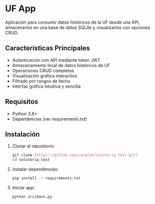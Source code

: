 # UF App

Aplicación para consumir datos históricos de la UF desde una API, almacenarlos en una base de datos SQLite y visualizarlos con opciones CRUD.

## Características Principales

- Autenticación con API mediante token JWT
- Almacenamiento local de datos históricos de UF
- Operaciones CRUD completas
- Visualización gráfica interactiva
- Filtrado por rangos de fecha
- Interfaz gráfica intuitiva y sencilla

## Requisitos

- Python 3.8+
- Dependencias (ver requirements.txt)

## Instalación

1. Clonar el repositorio:
   ```bash
   git clone [https://github.com/carminh/solutoria_test.git]
   cd solutoria_test

2. Instalar dependencias:
   ```bash
   pip install -r requirements.txt

4. Iniciar app:
   ```bash
   python src/main.py
